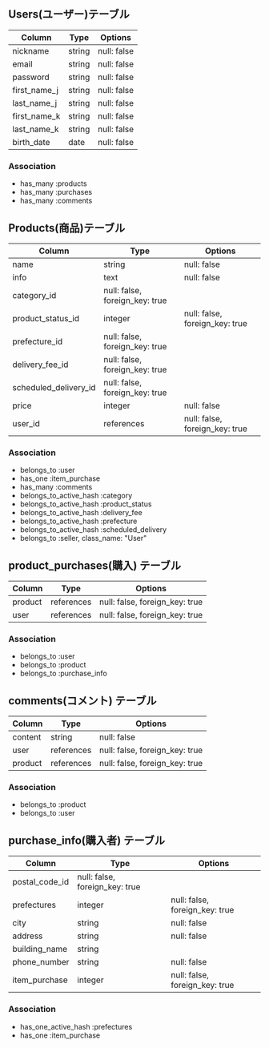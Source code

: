 ## Users(ユーザー)テーブル

| Column | Type       | Options                        |
| ------ | ---------- | ------------------------------ |
| nickname   | string | null: false |
| email  | string | null: false |
| password  | string | null: false |
| first_name_j  | string | null: false |
| last_name_j  | string | null: false |
| first_name_k  | string | null: false |
| last_name_k  | string | null: false |
| birth_date  | date | null: false |

### Association
- has_many :products
- has_many :purchases
- has_many :comments

## Products(商品)テーブル

| Column | Type       | Options                        |
| ------ | ---------- | ------------------------------ |
| name  | string | null: false |
| info  | text | null: false |
| category_id  | null: false, foreign_key: true |
| product_status_id  |  integer | null: false, foreign_key: true |
| prefecture_id | null: false, foreign_key: true |
| delivery_fee_id  | null: false, foreign_key: true |
| scheduled_delivery_id  | null: false, foreign_key: true |
| price  | integer | null: false |
| user_id  | references | null: false, foreign_key: true |

### Association
- belongs_to :user
- has_one :item_purchase
- has_many :comments
- belongs_to_active_hash :category
- belongs_to_active_hash :product_status
- belongs_to_active_hash :delivery_fee
- belongs_to_active_hash :prefecture
- belongs_to_active_hash :scheduled_delivery
- belongs_to :seller, class_name: "User"

## product_purchases(購入) テーブル
| Column        | Type    | Options                        |
| ------------- | ------- | ------------------------------ |
| product       | references | null: false, foreign_key: true |
| user          | references | null: false, foreign_key: true |

### Association

- belongs_to :user
- belongs_to :product
- belongs_to :purchase_info


## comments(コメント) テーブル
| Column  | Type       | Options                        |
| ------- | ---------- | ------------------------------ |
| content | string     | null: false                    |
| user    | references | null: false, foreign_key: true |
| product | references | null: false, foreign_key: true |

### Association

- belongs_to :product
- belongs_to :user

## purchase_info(購入者) テーブル

| Column        | Type       | Options                        |
| ------------- | ---------- | ------------------------------ |
| postal_code_id | null: false, foreign_key: true |
| prefectures   | integer    | null: false, foreign_key: true |
| city          | string     | null: false                    |
| address       | string     | null: false                    |
| building_name | string     |                                |
| phone_number  | string     | null: false                    |
| item_purchase | integer    | null: false, foreign_key: true |

### Association

- has_one_active_hash :prefectures
- has_one :item_purchase